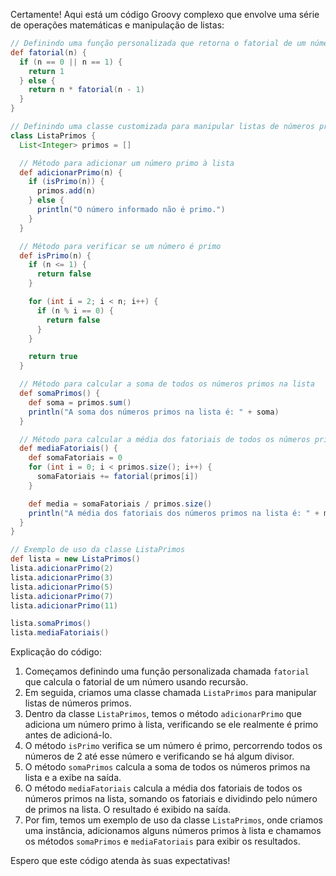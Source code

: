 Certamente! Aqui está um código Groovy complexo que envolve uma série de operações matemáticas e manipulação de listas:

```groovy
// Definindo uma função personalizada que retorna o fatorial de um número
def fatorial(n) {
  if (n == 0 || n == 1) {
    return 1
  } else {
    return n * fatorial(n - 1)
  }
}

// Definindo uma classe customizada para manipular listas de números primos
class ListaPrimos {
  List<Integer> primos = []

  // Método para adicionar um número primo à lista
  def adicionarPrimo(n) {
    if (isPrimo(n)) {
      primos.add(n)
    } else {
      println("O número informado não é primo.")
    }
  }

  // Método para verificar se um número é primo
  def isPrimo(n) {
    if (n <= 1) {
      return false
    }

    for (int i = 2; i < n; i++) {
      if (n % i == 0) {
        return false
      }
    }

    return true
  }

  // Método para calcular a soma de todos os números primos na lista
  def somaPrimos() {
    def soma = primos.sum()
    println("A soma dos números primos na lista é: " + soma)
  }

  // Método para calcular a média dos fatoriais de todos os números primos na lista
  def mediaFatoriais() {
    def somaFatoriais = 0
    for (int i = 0; i < primos.size(); i++) {
      somaFatoriais += fatorial(primos[i])
    }

    def media = somaFatoriais / primos.size()
    println("A média dos fatoriais dos números primos na lista é: " + media)
  }
}

// Exemplo de uso da classe ListaPrimos
def lista = new ListaPrimos()
lista.adicionarPrimo(2)
lista.adicionarPrimo(3)
lista.adicionarPrimo(5)
lista.adicionarPrimo(7)
lista.adicionarPrimo(11)

lista.somaPrimos()
lista.mediaFatoriais()
```

Explicação do código:

1. Começamos definindo uma função personalizada chamada `fatorial` que calcula o fatorial de um número usando recursão.
2. Em seguida, criamos uma classe chamada `ListaPrimos` para manipular listas de números primos.
3. Dentro da classe `ListaPrimos`, temos o método `adicionarPrimo` que adiciona um número primo à lista, verificando se ele realmente é primo antes de adicioná-lo.
4. O método `isPrimo` verifica se um número é primo, percorrendo todos os números de 2 até esse número e verificando se há algum divisor.
5. O método `somaPrimos` calcula a soma de todos os números primos na lista e a exibe na saída.
6. O método `mediaFatoriais` calcula a média dos fatoriais de todos os números primos na lista, somando os fatoriais e dividindo pelo número de primos na lista. O resultado é exibido na saída.
7. Por fim, temos um exemplo de uso da classe `ListaPrimos`, onde criamos uma instância, adicionamos alguns números primos à lista e chamamos os métodos `somaPrimos` e `mediaFatoriais` para exibir os resultados.

Espero que este código atenda às suas expectativas!